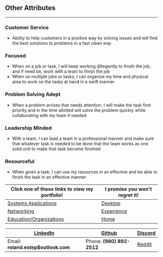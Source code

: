 ## Other Attributes
-----------------------------

### Customer Service
 * Ability to help customers in a positive way by solving issues and will find the best solutions to problems in a fast clean way

### Focused
 * When on a job or task, I will keep working dillegently to finsih the job, and if need be, work with a team to finish the job
 * When on multiple jobs or tasks, I can organize my time and physical area to work on the tasks at hand in a swift manner

### Problem Solving Adept
 * When a problem arrises that needs attention, I will make the task first priority and in the time allotted will solve the problem quickly while collaborating with my team if needed

### Leadership Minded
 * With a team, I can lead a team in a professional manner and make sure that whatever task is needed to be done that the team works as one solid unit to make that task become finished

### Resourceful
 * When given a task, I can use my resources in an effective and be able to finish the task in an effective manner


Click one of these links to view my portfolio! | I promise you won't regret it!
--------------------------------------------- | ----------------------------------
[Systems Applications](../systems/systems.md) | [Desktop](../desktop/desktop.md)
[Networking](../networking/networking.md) | [Experience](../experience/experience.md)
[Education/Organizations](../education_organizations/education_organizations.md) | [Home](..)


[LinkedIn](https://linkedin.com/in/roland-c-estep) | [Github](https://github.com/rcestep) | [Discord](https://discordhub.com/profile/532349150019522580)
--------------------- | ---------------------- | ---------------------------
Email: **roland.estep$outlook.com** | Phone: **(980) 892-2512** | [Reddit](https://reddit.com/user/rcmoonpie1)


